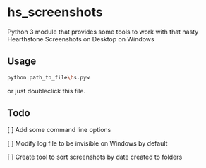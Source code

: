 # hs_screenshots

Python 3 module that provides some tools to work with that nasty
Hearthstone Screenshots on Desktop on Windows

## Usage

```bash
python path_to_file\hs.pyw
```

or just doubleclick this file.

## Todo

[ ] Add some command line options

[ ] Modify log file to be invisible on Windows by default

[ ] Create tool to sort screenshots by date created to folders
